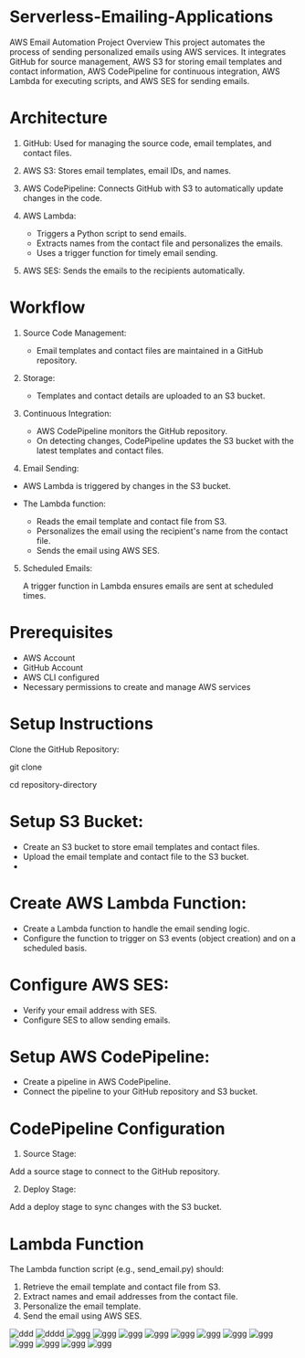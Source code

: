 # Serverless-Emailing-Applications
AWS Email Automation Project
Overview
This project automates the process of sending personalized emails using AWS services. It integrates GitHub for source management, AWS S3 for storing email templates and contact information, AWS CodePipeline for continuous integration, AWS Lambda for executing scripts, and AWS SES for sending emails.

# Architecture
1. GitHub: Used for managing the source code, email templates, and contact files.

2. AWS S3: Stores email templates, email IDs, and names.

3. AWS CodePipeline: Connects GitHub with S3 to automatically update changes in the code.

4. AWS Lambda:
   * Triggers a Python script to send emails.
   * Extracts names from the contact file and personalizes the emails.
   * Uses a trigger function for timely email sending.
  
5. AWS SES: Sends the emails to the recipients automatically.
# Workflow
1. Source Code Management:

   * Email templates and contact files are maintained in a GitHub repository.
   
2. Storage:

   * Templates and contact details are uploaded to an S3 bucket.

3. Continuous Integration:

    * AWS CodePipeline monitors the GitHub repository.
    * On detecting changes, CodePipeline updates the S3 bucket with the latest templates and contact files.

4. Email Sending:

  * AWS Lambda is triggered by changes in the S3 bucket.

  * The Lambda function:
      * Reads the email template and contact file from S3.
      * Personalizes the email using the recipient's name from the contact file.
      * Sends the email using AWS SES.

5. Scheduled Emails:

   A trigger function in Lambda ensures emails are sent at scheduled times.
# Prerequisites
* AWS Account
* GitHub Account
* AWS CLI configured
* Necessary permissions to create and manage AWS services
# Setup Instructions
Clone the GitHub Repository:

git  clone 

cd repository-directory

# Setup S3 Bucket:

* Create an S3 bucket to store email templates and contact files.
* Upload the email template and contact file to the S3 bucket.
* 
#  Create AWS Lambda Function:

* Create a Lambda function to handle the email sending logic.
* Configure the function to trigger on S3 events (object creation) and on a scheduled basis.
# Configure AWS SES:

* Verify your email address with SES.
* Configure SES to allow sending emails.
# Setup AWS CodePipeline:

* Create a pipeline in AWS CodePipeline.
* Connect the pipeline to your GitHub repository and S3 bucket.
# CodePipeline Configuration

1. Source Stage:

Add a source stage to connect to the GitHub repository.

2. Deploy Stage:

Add a deploy stage to sync changes with the S3 bucket.

# Lambda Function
The Lambda function script (e.g., send_email.py) should:

1. Retrieve the email template and contact file from S3.
2. Extract names and email addresses from the contact file.
3. Personalize the email template.
4. Send the email using AWS SES.

![ddd](https://github.com/aryann6e/Serverless-Emailing-Applications/blob/main/Screenshot%202024-06-28%20001141.png)
![dddd](https://github.com/aryann6e/Serverless-Emailing-Applications/blob/main/Screenshot%202024-06-28%20003412.png)
![ggg](https://github.com/aryann6e/Serverless-Emailing-Applications/blob/main/Screenshot%202024-06-28%20003704.png)
![ggg](https://github.com/aryann6e/Serverless-Emailing-Applications/blob/main/Screenshot%202024-06-28%20003820.png)
![ggg](https://github.com/aryann6e/Serverless-Emailing-Applications/blob/main/Screenshot%202024-06-28%20004409.png)
![ggg](https://github.com/aryann6e/Serverless-Emailing-Applications/blob/main/Screenshot%202024-06-28%20004948.png)
![ggg](https://github.com/aryann6e/Serverless-Emailing-Applications/blob/main/Screenshot%202024-06-28%20012435.png)
![ggg](https://github.com/aryann6e/Serverless-Emailing-Applications/blob/main/Screenshot%202024-06-28%20013926.png)
![ggg](https://github.com/aryann6e/Serverless-Emailing-Applications/blob/main/Screenshot%202024-06-28%20014050.png)
![ggg](https://github.com/aryann6e/Serverless-Emailing-Applications/blob/main/Screenshot%202024-06-28%20022020.png)
![ggg](https://github.com/aryann6e/Serverless-Emailing-Applications/blob/main/Screenshot%202024-06-28%20024120.png)
![ggg](https://github.com/aryann6e/Serverless-Emailing-Applications/blob/main/Screenshot%202024-06-28%20024142.png)
![ggg](https://github.com/aryann6e/Serverless-Emailing-Applications/blob/main/Screenshot%202024-06-28%20024515.png)
![ggg](https://github.com/aryann6e/Serverless-Emailing-Applications/blob/main/Screenshot%202024-06-28%20233555.png)
